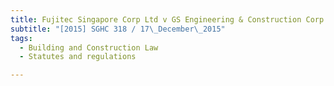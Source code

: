 ```yaml
---
title: Fujitec Singapore Corp Ltd v GS Engineering & Construction Corp 
subtitle: "[2015] SGHC 318 / 17\_December\_2015"
tags:
  - Building and Construction Law
  - Statutes and regulations

---
```


